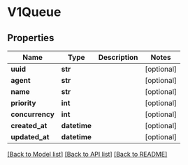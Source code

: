 # V1Queue

## Properties
Name | Type | Description | Notes
------------ | ------------- | ------------- | -------------
**uuid** | **str** |  | [optional] 
**agent** | **str** |  | [optional] 
**name** | **str** |  | [optional] 
**priority** | **int** |  | [optional] 
**concurrency** | **int** |  | [optional] 
**created_at** | **datetime** |  | [optional] 
**updated_at** | **datetime** |  | [optional] 

[[Back to Model list]](../README.md#documentation-for-models) [[Back to API list]](../README.md#documentation-for-api-endpoints) [[Back to README]](../README.md)


